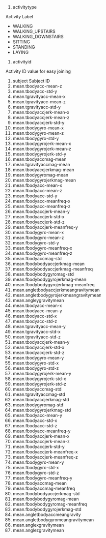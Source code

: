 1. activitytype

 Activity Label
  * WALKING
  * WALKING_UPSTAIRS
  * WALKING_DOWNSTAIRS
  * SITTING
  * STANDING
  * LAYING
1. activityid

 Activity ID value for easy joining
1. subject
   Subject ID
1. mean.tbodyacc-mean-z
1. mean.tbodyacc-std-y
1. mean.tgravityacc-mean-x
1. mean.tgravityacc-mean-z
1. mean.tgravityacc-std-y
1. mean.tbodyaccjerk-mean-x
1. mean.tbodyaccjerk-mean-z
1. mean.tbodyaccjerk-std-y
1. mean.tbodygyro-mean-x
1. mean.tbodygyro-mean-z
1. mean.tbodygyro-std-y
1. mean.tbodygyrojerk-mean-x
1. mean.tbodygyrojerk-mean-z
1. mean.tbodygyrojerk-std-y
1. mean.tbodyaccmag-mean
1. mean.tgravityaccmag-mean
1. mean.tbodyaccjerkmag-mean
1. mean.tbodygyromag-mean
1. mean.tbodygyrojerkmag-mean
1. mean.fbodyacc-mean-x
1. mean.fbodyacc-mean-z
1. mean.fbodyacc-std-y
1. mean.fbodyacc-meanfreq-x
1. mean.fbodyacc-meanfreq-z
1. mean.fbodyaccjerk-mean-y
1. mean.fbodyaccjerk-std-x
1. mean.fbodyaccjerk-std-z
1. mean.fbodyaccjerk-meanfreq-y
1. mean.fbodygyro-mean-x
1. mean.fbodygyro-mean-z
1. mean.fbodygyro-std-y
1. mean.fbodygyro-meanfreq-x
1. mean.fbodygyro-meanfreq-z
1. mean.fbodyaccmag-std
1. mean.fbodybodyaccjerkmag-mean
1. mean.fbodybodyaccjerkmag-meanfreq
1. mean.fbodybodygyromag-std
1. mean.fbodybodygyrojerkmag-mean
1. mean.fbodybodygyrojerkmag-meanfreq
1. mean.angletbodyaccjerkmeangravitymean
1. mean.angletbodygyrojerkmeangravitymean
1. mean.angleygravitymean
1. mean.tbodyacc-mean-x
1. mean.tbodyacc-mean-y
1. mean.tbodyacc-std-x
1. mean.tbodyacc-std-z
1. mean.tgravityacc-mean-y
1. mean.tgravityacc-std-x
1. mean.tgravityacc-std-z
1. mean.tbodyaccjerk-mean-y
1. mean.tbodyaccjerk-std-x
1. mean.tbodyaccjerk-std-z
1. mean.tbodygyro-mean-y
1. mean.tbodygyro-std-x
1. mean.tbodygyro-std-z
1. mean.tbodygyrojerk-mean-y
1. mean.tbodygyrojerk-std-x
1. mean.tbodygyrojerk-std-z
1. mean.tbodyaccmag-std
1. mean.tgravityaccmag-std
1. mean.tbodyaccjerkmag-std
1. mean.tbodygyromag-std
1. mean.tbodygyrojerkmag-std
1. mean.fbodyacc-mean-y
1. mean.fbodyacc-std-x
1. mean.fbodyacc-std-z
1. mean.fbodyacc-meanfreq-y
1. mean.fbodyaccjerk-mean-x
1. mean.fbodyaccjerk-mean-z
1. mean.fbodyaccjerk-std-y
1. mean.fbodyaccjerk-meanfreq-x
1. mean.fbodyaccjerk-meanfreq-z
1. mean.fbodygyro-mean-y
1. mean.fbodygyro-std-x
1. mean.fbodygyro-std-z
1. mean.fbodygyro-meanfreq-y
1. mean.fbodyaccmag-mean
1. mean.fbodyaccmag-meanfreq
1. mean.fbodybodyaccjerkmag-std
1. mean.fbodybodygyromag-mean
1. mean.fbodybodygyromag-meanfreq
1. mean.fbodybodygyrojerkmag-std
1. mean.angletbodyaccmeangravity
1. mean.angletbodygyromeangravitymean
1. mean.anglexgravitymean
1. mean.anglezgravitymean
